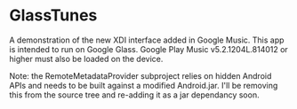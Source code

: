 GlassTunes
==========

A demonstration of the new XDI interface added in Google Music. This app is intended to run on Google Glass. Google Play Music v5.2.1204L.814012 or higher must also be loaded on the device.

Note: the RemoteMetadataProvider subproject relies on hidden Android APIs and needs to be built against a modified Android.jar. I'll be removing this from the source tree and re-adding it as a jar dependancy soon.
